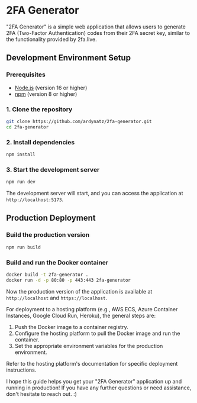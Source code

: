 # 2FA Generator
"2FA Generator" is a simple web application that allows users to generate 2FA (Two-Factor Authentication) codes from their 2FA secret key, similar to the functionality provided by 2fa.live.

## Development Environment Setup

### Prerequisites
- [Node.js](https://nodejs.org/) (version 16 or higher)
- [npm](https://www.npmjs.com/) (version 8 or higher)

### 1. Clone the repository
```bash
git clone https://github.com/ardynatz/2fa-generator.git
cd 2fa-generator
```

### 2. Install dependencies
```bash
npm install
```

### 3. Start the development server
```bash
npm run dev
```
The development server will start, and you can access the application at `http://localhost:5173`.

## Production Deployment

### Build the production version
```bash
npm run build
```

### Build and run the Docker container
```bash
docker build -t 2fa-generator .
docker run -d -p 80:80 -p 443:443 2fa-generator
```

Now the production version of the application is available at `http://localhost` and `https://localhost`.

For deployment to a hosting platform (e.g., AWS ECS, Azure Container Instances, Google Cloud Run, Heroku), the general steps are:

1. Push the Docker image to a container registry.
2. Configure the hosting platform to pull the Docker image and run the container.
3. Set the appropriate environment variables for the production environment.

Refer to the hosting platform's documentation for specific deployment instructions.

I hope this guide helps you get your "2FA Generator" application up and running in production! If you have any further questions or need assistance, don't hesitate to reach out. :)
